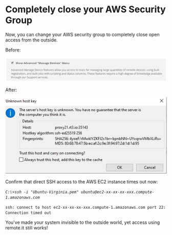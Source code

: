 # Completely close your AWS Security Group

Now, you can change your AWS security group to completely close open access from the outside.

Before:

![](../../.gitbook/assets/image%20%28373%29.png)

After:

![](../../.gitbook/assets/image%20%28134%29.png)

Confirm that direct SSH access to the AWS EC2 instance times out now:

_`C:\>ssh -i "Ubuntu-Virginia.pem" ubuntu@ec2-xx-xx-xx-xxx.compute-1.amazonaws.com`_ 

`ssh: connect to host ec2-xx-xx-xx-xxx.compute-1.amazonaws.com port 22: Connection timed out`

You've made your system invisible to the outside world, yet access using remote.it still works!




